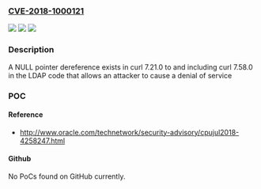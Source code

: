 ### [CVE-2018-1000121](https://cve.mitre.org/cgi-bin/cvename.cgi?name=CVE-2018-1000121)
![](https://img.shields.io/static/v1?label=Product&message=n%2Fa&color=blue)
![](https://img.shields.io/static/v1?label=Version&message=n%2Fa&color=blue)
![](https://img.shields.io/static/v1?label=Vulnerability&message=n%2Fa&color=brighgreen)

### Description

A NULL pointer dereference exists in curl 7.21.0 to and including curl 7.58.0 in the LDAP code that allows an attacker to cause a denial of service

### POC

#### Reference
- http://www.oracle.com/technetwork/security-advisory/cpujul2018-4258247.html

#### Github
No PoCs found on GitHub currently.

